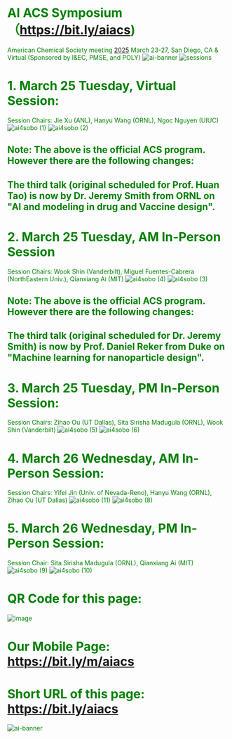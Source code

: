 # <font color='green'> AI ACS Symposium（https://bit.ly/aiacs)
American Chemical Society meeting [2025](https://www.acs.org/meetings/acs-meetings/spring.html) March 23-27, San Diego, CA & Virtual (Sponsored by I&EC, PMSE, and POLY)
![ai-banner](https://github.com/user-attachments/assets/eb20f117-5477-46d0-888d-78330932e663)
![sessions](https://github.com/user-attachments/assets/be77de08-f6c0-495e-8beb-928a63cb21c7)
# 1. March 25 Tuesday, Virtual Session:
Session Chairs: Jie Xu (ANL), Hanyu Wang (ORNL), Ngoc Nguyen (UIUC)
![ai4sobo (1)](https://github.com/user-attachments/assets/1e7875e1-80e1-4e08-8bfc-81459e261586)
![ai4sobo (2)](https://github.com/user-attachments/assets/0885cdcb-c9cb-4eb1-bd4f-685d44a0b53c)

## Note: The above is the official ACS program. However there are the following changes:
## The third talk (original scheduled for Prof. Huan Tao) is now by Dr. Jeremy Smith from ORNL on "AI and modeling in drug and Vaccine design".

# 2. March 25 Tuesday, AM In-Person Session
Session Chairs: Wook Shin (Vanderbilt), Miguel Fuentes-Cabrera (NorthEastern Univ.), Qianxiang Ai (MIT)
![ai4sobo (4)](https://github.com/user-attachments/assets/f99e2adb-70b8-44a8-b3ba-161c55fab0d7)
![ai4sobo (3)](https://github.com/user-attachments/assets/0e3137b2-00b1-4a64-9711-d1820627bfd4)

## Note: The above is the official ACS program. However there are the following changes:
## The third talk (original scheduled for Dr. Jeremy Smith) is now by Prof. Daniel Reker from Duke on "Machine learning for nanoparticle design".

# 3. March 25 Tuesday, PM In-Person Session:
Session Chairs: Zihao Ou  (UT  Dallas), Sita Sirisha Madugula (ORNL), Wook Shin (Vanderbilt)
![ai4sobo (5)](https://github.com/user-attachments/assets/962aea1e-f36b-47ac-832b-fb42611e29ac)
![ai4sobo (6)](https://github.com/user-attachments/assets/8b328431-7856-4e3c-a3e0-af473ef4054a)

# 4. March 26 Wednesday, AM In-Person Session:
Session Chairs: Yifei Jin (Univ. of Nevada-Reno), Hanyu Wang (ORNL), Zihao Ou (UT Dallas)
![ai4sobo (11)](https://github.com/user-attachments/assets/e24ba524-f464-4f05-a114-a744f62b1564)
![ai4sobo (8)](https://github.com/user-attachments/assets/eead420e-1c30-47b0-9214-649f597b27de)

# 5. March 26 Wednesday, PM In-Person Session:
Session Chair: Sita Sirisha Madugula (ORNL), Qianxiang Ai (MIT)
![ai4sobo (9)](https://github.com/user-attachments/assets/7e31e9c4-d665-417c-959a-8ac81c7a4ecf)
![ai4sobo (10)](https://github.com/user-attachments/assets/b348e90a-c419-49b5-b61c-deb98607dfe7)

# QR Code for this page:
![image](https://github.com/user-attachments/assets/d108dc94-60b5-4428-9ac2-baedb9b34759)
# Our Mobile Page: https://bit.ly/m/aiacs
# Short URL of this page: https://bit.ly/aiacs
![ai-banner](https://github.com/user-attachments/assets/67914451-d8bd-42e2-8231-132d7a8a47df)

